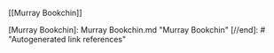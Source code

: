 [[Murray Bookchin]]

[//begin]: # "Autogenerated link references for markdown compatibility"
[Murray Bookchin]: Murray Bookchin.md "Murray Bookchin"
[//end]: # "Autogenerated link references"